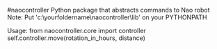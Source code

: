 #naocontroller
Python package that abstracts commands to Nao robot
Note: Put 'c:\yourfoldername\naocontroller\lib' on your PYTHONPATH

Usage: 
from naocontroller.core import controller
self.controller.move(rotation_in_hours, distance)







